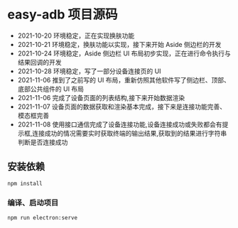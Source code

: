 # easy-adb 项目源码
- 2021-10-20 环境稳定，正在实现换肤功能
- 2021-10-21 环境稳定，换肤功能以实现，接下来开始 Aside 侧边栏的开发
- 2021-10-24 环境稳定，Aside 侧边栏 UI 布局初步实现，正在进行命令执行与结果回调的开发
- 2021-10-28 环境稳定，写了一部分设备连接页的 UI
- 2021-11-06 推到了之前写的 UI 布局，重新仿照其他软件写了侧边栏、顶部、底部公共组件的 UI 布局
- 2021-11-06 完成了设备页面的列表结构,接下来开始数据渲染
- 2021-11-07 设备页面的数据获取和渲染基本完成，接下来是连接功能完善、模态框完善
- 2021-11-08 使用接口通信完成了设备连接功能,设备连接成功或失败都会有提示框,连接成功的情况需要实时获取终端的输出结果,获取到的结果进行字符串判断是否连接成功


## 安装依赖
```
npm install
```

### 编译、启动项目
```
npm run electron:serve
```

